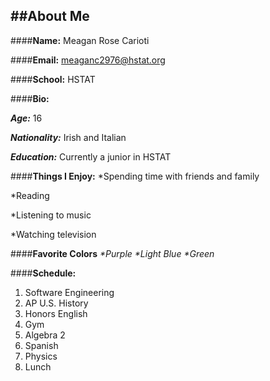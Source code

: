 ##**About Me**
---
####**Name:** Meagan Rose Carioti

####**Email:** meaganc2976@hstat.org

####**School:** HSTAT

####**Bio:**  

_**Age:**_ 16 

_**Nationality:**_ Irish and Italian

_**Education:**_ Currently a junior in HSTAT



####**Things I Enjoy:** 
*Spending time with friends and family


*Reading


*Listening to music


*Watching television


####**Favorite Colors**
_*Purple_
_*Light Blue_
_*Green_

####**Schedule:**
1. Software Engineering
2. AP U.S. History 
3. Honors English
4. Gym
5. Algebra 2
6. Spanish
7. Physics
8. Lunch
